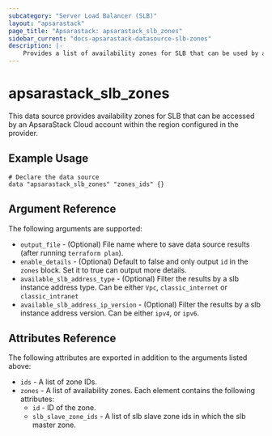 ```yaml
---
subcategory: "Server Load Balancer (SLB)"
layout: "apsarastack"
page_title: "Apsarastack: apsarastack_slb_zones"
sidebar_current: "docs-apsarastack-datasource-slb-zones"
description: |-
    Provides a list of availability zones for SLB that can be used by an ApsaraStack Cloud account.
---
```


# apsarastack\_slb\_zones

This data source provides availability zones for SLB that can be accessed by an ApsaraStack Cloud account within the region configured in the provider.


## Example Usage

```
# Declare the data source
data "apsarastack_slb_zones" "zones_ids" {}
```

## Argument Reference

The following arguments are supported:

* `output_file` - (Optional) File name where to save data source results (after running `terraform plan`).
* `enable_details` - (Optional) Default to false and only output `id` in the `zones` block. Set it to true can output more details.
* `available_slb_address_type` - (Optional) Filter the results by a slb instance address type. Can be either `Vpc`, `classic_internet` or `classic_intranet`
* `available_slb_address_ip_version` - (Optional) Filter the results by a slb instance address version. Can be either `ipv4`, or `ipv6`.

## Attributes Reference

The following attributes are exported in addition to the arguments listed above:

* `ids` - A list of zone IDs.
* `zones` - A list of availability zones. Each element contains the following attributes:
  * `id` - ID of the zone.
  * `slb_slave_zone_ids` - A list of slb slave zone ids in which the slb master zone.

